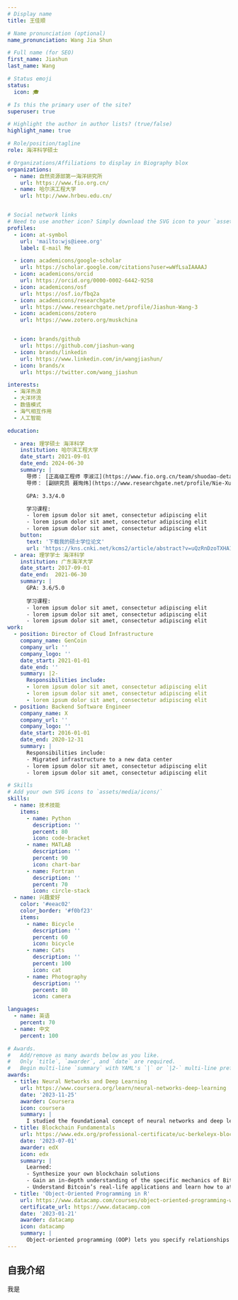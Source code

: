 ```yaml
---
# Display name
title: 王佳顺

# Name pronunciation (optional)
name_pronunciation: Wang Jia Shun

# Full name (for SEO)
first_name: Jiashun
last_name: Wang

# Status emoji
status: 
  icon: 🎓

# Is this the primary user of the site?
superuser: true

# Highlight the author in author lists? (true/false)
highlight_name: true

# Role/position/tagline
role: 海洋科学硕士

# Organizations/Affiliations to display in Biography blox
organizations:
  - name: 自然资源部第一海洋研究所
    url: https://www.fio.org.cn/
  - name: 哈尔滨工程大学
    url: http://www.hrbeu.edu.cn/


# Social network links
# Need to use another icon? Simply download the SVG icon to your `assets/media/icons/` folder.
profiles:
  - icon: at-symbol
    url: 'mailto:wjs@ieee.org'
    label: E-mail Me

  - icon: academicons/google-scholar
    url: https://scholar.google.com/citations?user=wWfLsaIAAAAJ
  - icon: academicons/orcid
    url: https://orcid.org/0000-0002-6442-9258
  - icon: academicons/osf
    url: https://osf.io/fbq2a 
  - icon: academicons/researchgate
    url: https://www.researchgate.net/profile/Jiashun-Wang-3
  - icon: academicons/zotero
    url: https://www.zotero.org/muskchina


  - icon: brands/github
    url: https://github.com/jiashun-wang
  - icon: brands/linkedin
    url: https://www.linkedin.com/in/wangjiashun/
  - icon: brands/x
    url: https://twitter.com/wang_jiashun

interests:
  - 海洋热浪
  - 大洋环流
  - 数值模式
  - 海气相互作用
  - 人工智能

education:

  - area: 理学硕士 海洋科学
    institution: 哈尔滨工程大学
    date_start: 2021-09-01
    date_end: 2024-06-30
    summary: |
      导师： [正高级工程师 李淑江](https://www.fio.org.cn/team/shuodao-detail-5736.htm).
      导师： [副研究员 聂珣炜](https://www.researchgate.net/profile/Nie-Xunwei).

      GPA: 3.3/4.0

      学习课程:
      - lorem ipsum dolor sit amet, consectetur adipiscing elit
      - lorem ipsum dolor sit amet, consectetur adipiscing elit
      - lorem ipsum dolor sit amet, consectetur adipiscing elit
    button:
      text: '下载我的硕士学位论文'
      url: 'https://kns.cnki.net/kcms2/article/abstract?v=uQzRnDzoTXHA1eZnG-HmLq3LGRo526vkP1dn0QKrQI9nOiKlgvAHvReU2gDBYsaLx__2axuCc8HyTn4cil7_9FY2B1AfLJlKu3B49WR5dJCvlEtNODlIF2gMgZdydQxvK2H2JCVvU1aWVMxXf_QSao5ZATe6TQ3iPfocjUELp49ms5i2xr4832BI-hGfon-w&uniplatform=NZKPT&language=CHS'
  - area: 理学学士 海洋科学
    institution: 广东海洋大学
    date_start: 2017-09-01
    date_end:  2021-06-30
    summary: |
      GPA: 3.6/5.0
      
      学习课程:
      - lorem ipsum dolor sit amet, consectetur adipiscing elit
      - lorem ipsum dolor sit amet, consectetur adipiscing elit
      - lorem ipsum dolor sit amet, consectetur adipiscing elit
work:
  - position: Director of Cloud Infrastructure
    company_name: GenCoin
    company_url: ''
    company_logo: ''
    date_start: 2021-01-01
    date_end: ''
    summary: |2-
      Responsibilities include:
      - lorem ipsum dolor sit amet, consectetur adipiscing elit
      - lorem ipsum dolor sit amet, consectetur adipiscing elit
      - lorem ipsum dolor sit amet, consectetur adipiscing elit
  - position: Backend Software Engineer
    company_name: X
    company_url: ''
    company_logo: ''
    date_start: 2016-01-01
    date_end: 2020-12-31
    summary: |
      Responsibilities include:
      - Migrated infrastructure to a new data center
      - lorem ipsum dolor sit amet, consectetur adipiscing elit
      - lorem ipsum dolor sit amet, consectetur adipiscing elit

# Skills
# Add your own SVG icons to `assets/media/icons/`
skills:
  - name: 技术技能
    items:
      - name: Python
        description: ''
        percent: 80
        icon: code-bracket
      - name: MATLAB
        description: ''
        percent: 90
        icon: chart-bar
      - name: Fortran
        description: ''
        percent: 70
        icon: circle-stack
  - name: 兴趣爱好
    color: '#eeac02'
    color_border: '#f0bf23'
    items:
      - name: Bicycle
        description: ''
        percent: 60
        icon: bicycle
      - name: Cats
        description: ''
        percent: 100
        icon: cat
      - name: Photography
        description: ''
        percent: 80
        icon: camera

languages:
  - name: 英语
    percent: 70
  - name: 中文
    percent: 100

# Awards.
#   Add/remove as many awards below as you like.
#   Only `title`, `awarder`, and `date` are required.
#   Begin multi-line `summary` with YAML's `|` or `|2-` multi-line prefix and indent 2 spaces below.
awards:
  - title: Neural Networks and Deep Learning
    url: https://www.coursera.org/learn/neural-networks-deep-learning
    date: '2023-11-25'
    awarder: Coursera
    icon: coursera
    summary: |
      I studied the foundational concept of neural networks and deep learning. By the end, I was familiar with the significant technological trends driving the rise of deep learning; build, train, and apply fully connected deep neural networks; implement efficient (vectorized) neural networks; identify key parameters in a neural network’s architecture; and apply deep learning to your own applications.
  - title: Blockchain Fundamentals
    url: https://www.edx.org/professional-certificate/uc-berkeleyx-blockchain-fundamentals
    date: '2023-07-01'
    awarder: edX
    icon: edx
    summary: |
      Learned:
      - Synthesize your own blockchain solutions
      - Gain an in-depth understanding of the specific mechanics of Bitcoin
      - Understand Bitcoin’s real-life applications and learn how to attack and destroy Bitcoin, Ethereum, smart contracts and Dapps, and alternatives to Bitcoin’s Proof-of-Work consensus algorithm
  - title: 'Object-Oriented Programming in R'
    url: https://www.datacamp.com/courses/object-oriented-programming-with-s3-and-r6-in-r
    certificate_url: https://www.datacamp.com
    date: '2023-01-21'
    awarder: datacamp
    icon: datacamp
    summary: |
      Object-oriented programming (OOP) lets you specify relationships between functions and the objects that they can act on, helping you manage complexity in your code. This is an intermediate level course, providing an introduction to OOP, using the S3 and R6 systems. S3 is a great day-to-day R programming tool that simplifies some of the functions that you write. R6 is especially useful for industry-specific analyses, working with web APIs, and building GUIs.
---
```


## 自我介绍

我是 


